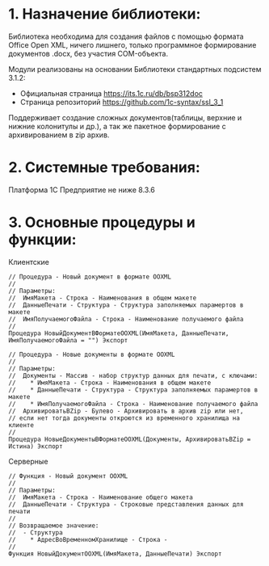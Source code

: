 # 1. Назначение библиотеки:

  Библиотека необходима для создания файлов с помощью формата Office Open XML, ничего лишнего, только программное формирование документов .docx, без участия COM-объекта.
  
  Модули реализованы на основании Библиотеки стандартных подсистем 3.1.2:
  - Официальная страница https://its.1c.ru/db/bsp312doc
  - Страница репозиторий https://github.com/1c-syntax/ssl_3_1
  
  Поддерживает создание сложных документов(таблицы, верхние и нижние колонитулы и др.), а так же пакетное формирование с архивированием в zip архив.
  
# 2. Системные требования:
Платформа 1С Предприятие не ниже 8.3.6
# 3. Основные процедуры и функции:

Клиентские
```bsl
// Процедура - Новый документ в формате OOXML
//
// Параметры:
//  ИмяМакета - Строка - Наименования в общем макете
//  ДанныеПечати - Структура - Структура заполняемых парамертов в макете
//  ИмяПолучаемогоФайла - Строка - Наименование получаемого файла 
//
Процедура НовыйДокументВФорматеOOXML(ИмяМакета, ДанныеПечати, ИмяПолучаемогоФайла = "") Экспорт
```
```bsl
// Процедура - Новые документы в формате OOXML
//
// Параметры:
//  Документы - Массив - набор структур данных для печати, с ключами:
//    * ИмяМакета - Строка - Наименования в общем макете
//    * ДанныеПечати - Структура - Структура заполняемых парамертов в макете
//    * ИмяПолучаемогоФайла - Строка - Наименование получаемого файла
//  АрхивироватьВZip - Булево - Архивировать в архив zip или нет,
// если нет тогда документы откроются из временного хранилища на клиенте
//
Процедура НовыеДокументыВФорматеOOXML(Документы, АрхивироватьВZip = Истина) Экспорт

```
Серверные
```bsl
// Функция - Новый документ OOXML
//
// Параметры:
//  ИмяМакета - Строка - Наименование общего макета
//  ДанныеПечати - Структура - Строковые представления данных для печати
// 
// Возвращаемое значение:
//  - Структура
//    * АдресВоВременномХранилище - Строка - 
//
Функция НовыйДокументOOXML(ИмяМакета, ДанныеПечати) Экспорт  

```
